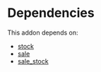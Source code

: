 # Dependencies

This addon depends on:

- [stock](https://github.com/bringout/oca-ocb-warehouse)
- [sale](https://github.com/bringout/oca-ocb-sale)
- [sale_stock](https://github.com/bringout/oca-ocb-sale)
